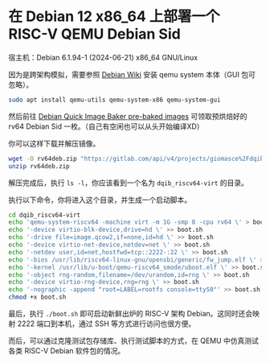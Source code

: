 # 在 Debian 12 x86_64 上部署一个 RISC-V QEMU Debian Sid

宿主机：Debian 6.1.94-1 (2024-06-21) x86_64 GNU/Linux

因为是跨架构模拟，需要参照 [Debian Wiki](https://wiki.debian.org/QEMU) 安装 qemu system 本体（GUI 包可忽略）。

```sh
sudo apt install qemu-utils qemu-system-x86 qemu-system-gui
```

然后前往 [Debian Quick Image Baker pre-baked images](https://people.debian.org/~gio/dqib/) 可领取预烘焙好的 rv64 Debian Sid 一枚。（自己有空闲也可以从头开始编译XD）

你可以这样下载并解压镜像。

```sh
wget -O rv64deb.zip "https://gitlab.com/api/v4/projects/giomasce%2Fdqib/jobs/artifacts/master/download?job=convert_riscv64-virt"
unzip rv64deb.zip
```

解压完成后，执行 ```ls -l```，你应该看到一个名为 ```dqib_riscv64-virt``` 的目录。

执行以下命令，你将进入这个目录，并生成一个启动脚本。

```sh
cd dqib_riscv64-virt
echo 'qemu-system-riscv64 -machine virt -m 1G -smp 8 -cpu rv64 \' > boot.sh
echo '-device virtio-blk-device,drive=hd \' >> boot.sh
echo '-drive file=image.qcow2,if=none,id=hd \' >> boot.sh
echo '-device virtio-net-device,netdev=net \' >> boot.sh
echo '-netdev user,id=net,hostfwd=tcp::2222-:22 \' >> boot.sh
echo '-bios /usr/lib/riscv64-linux-gnu/opensbi/generic/fw_jump.elf \' >> boot.sh
echo '-kernel /usr/lib/u-boot/qemu-riscv64_smode/uboot.elf \' >> boot.sh
echo '-object rng-random,filename=/dev/urandom,id=rng \' >> boot.sh
echo '-device virtio-rng-device,rng=rng \' >> boot.sh
echo '-nographic -append "root=LABEL=rootfs console=ttyS0"' >> boot.sh
chmod +x boot.sh
```

最后，执行 ```./boot.sh``` 即可启动新鲜出炉的 RISC-V 架构 Debian。这同时还会映射 2222 端口到本机，通过 SSH 等方式进行访问也很方便。

而后，可以通过克隆测试包存储库、执行测试脚本的方式，在 QEMU 中仿真测试各类 RISC-V Debian 软件包的情况。